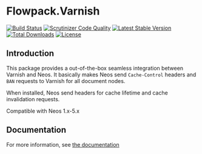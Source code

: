 Flowpack.Varnish
===========

[![Build Status](https://travis-ci.org/flowpackdk/Flowpack.Varnish.svg?branch=master)](https://travis-ci.org/flowpackdk/Flowpack.Varnish)
[![Scrutinizer Code Quality](https://scrutinizer-ci.com/g/flowpackdk/Flowpack.Varnish/badges/quality-score.png?b=master)](https://scrutinizer-ci.com/g/flowpackdk/Flowpack.Varnish/?branch=master)
[![Latest Stable Version](https://poser.pugx.org/flowpack/varnish/v/stable)](https://packagist.org/packages/flowpack/varnish)
[![Total Downloads](https://poser.pugx.org/flowpack/varnish/downloads)](https://packagist.org/packages/flowpack/varnish)
[![License](https://poser.pugx.org/flowpack/varnish/license)](https://packagist.org/packages/flowpack/varnish)

Introduction
------------

This package provides a out-of-the-box seamless integration between Varnish and Neos. It basically makes Neos send
``Cache-Control`` headers and ``BAN`` requests to Varnish for all document nodes.

When installed, Neos send headers for cache lifetime and cache invalidation requests.

Compatible with Neos 1.x-5.x

Documentation
-------------

For more information, see [the documentation](Documentation/Index.rst)

